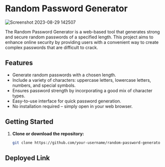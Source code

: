 # Random Password Generator

![Screenshot 2023-08-29 142507](https://github.com/khowalyashu/Password_Generator/assets/110022217/e98b1747-7cdd-47af-a6fa-963f878cc266)


The Random Password Generator is a web-based tool that generates strong and secure random passwords of a specified length. This project aims to enhance online security by providing users with a convenient way to create complex passwords that are difficult to crack.

## Features

- Generate random passwords with a chosen length.
- Include a variety of characters: uppercase letters, lowercase letters, numbers, and special symbols.
- Ensures password strength by incorporating a good mix of character types.
- Easy-to-use interface for quick password generation.
- No installation required – simply open in your web browser.

## Getting Started

1. **Clone or download the repository:**

   ```bash
   git clone https://github.com/your-username/random-password-generator.git
## Deployed Link
``` https://main--wondrous-pika-fc8dee.netlify.app/
   
